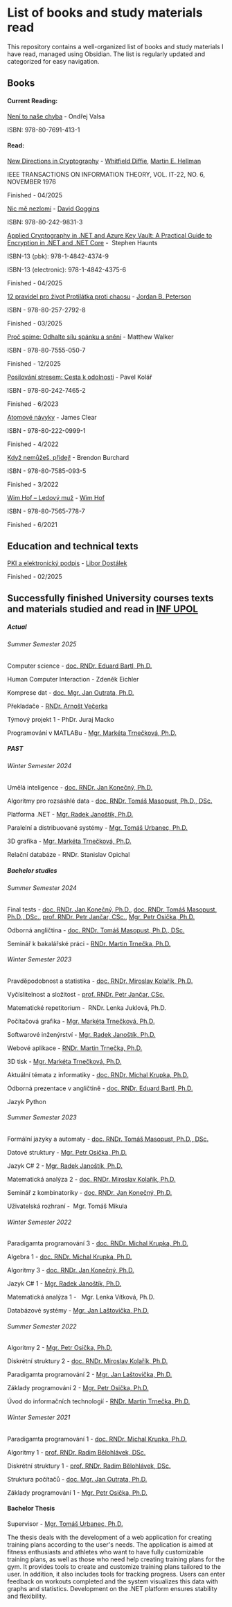 # List of books and study materials read
This repository contains a well-organized list of books and study materials I have read, managed using Obsidian. The list is regularly updated and categorized for easy navigation.

## Books

#### Current Reading:

[Není to naše chyba](https://www.knihydobrovsky.cz/kniha/neni-to-nase-chyba-655988653) - Ondřej Valsa

ISBN:   978-80-7691-413-1

#### Read:

[New Directions in Cryptography](https://ee.stanford.edu/~hellman/publications/24.pdf) - [Whitfield Diffie](https://en.wikipedia.org/wiki/Whitfield_Diffie), [Martin E. Hellman](https://en.wikipedia.org/wiki/Martin_Hellman)

IEEE TRANSACTIONS ON INFORMATION THEORY, VOL. IT-22, NO. 6, NOVEMBER 1976

Finished - 04/2025

[Nic mě nezlomí](https://www.databazeknih.cz/knihy/nic-me-nezlomi-540400) - [David Goggins](https://en.wikipedia.org/wiki/David_Goggins) 

ISBN: 978-80-242-9831-3 

[Applied Cryptography in .NET and Azure Key Vault: A Practical Guide to Encryption in .NET and .NET Core](https://www.amazon.com/Applied-Cryptography-NET-Azure-Vault/dp/1484243749) -  Stephen Haunts

ISBN-13 (pbk): 978-1-4842-4374-9

ISBN-13 (electronic): 978-1-4842-4375-6

Finished - 04/2025

[12 pravidel pro život Protilátka proti chaosu](https://www.databazeknih.cz/knihy/12-pravidel-pro-zivot-protilatka-proti-chaosu-409635) - [Jordan B. Peterson](https://en.wikipedia.org/wiki/Jordan_Peterson)

ISBN - 978-80-257-2792-8 

Finished - 03/2025

[Proč spíme: Odhalte sílu spánku a snění](https://www.databazeknih.cz/knihy/proc-spime-odhalte-silu-spanku-a-sneni-383745) - Matthew Walker  

ISBN - 978-80-7555-050-7

Finished - 12/2025

[Posilování stresem: Cesta k odolnosti](https://www.databazeknih.cz/knihy/posilovani-stresem-cesta-k-odolnosti-473074) - Pavel Kolář 

ISBN - 978-80-242-7465-2

Finished - 6/2023

[Atomové návyky](https://www.databazeknih.cz/knihy/atomove-navyky-418125) - James Clear

ISBN - 978-80-222-0999-1

Finished - 4/2022

[Když nemůžeš, přidej!](https://www.databazeknih.cz/knihy/kdyz-nemuzes-pridej-463197) - Brendon Burchard

ISBN - 978-80-7585-093-5

Finished - 3/2022

[Wim Hof – Ledový muž](https://www.databazeknih.cz/knihy/wim-hof-ledovy-muz-454289) - [Wim Hof](https://cs.wikipedia.org/wiki/Wim_Hof)

ISBN - 978-80-7565-778-7

Finished - 6/2021

## Education and technical texts

[PKI a elektronický podpis](https://www.libordos.eu/wp-content/uploads/2020/04/PKI-a-elektronick%C3%BD-podpis.pdf) - [Libor Dostálek](https://www.databazeknih.cz/autori/libor-dostalek-9180) 

Finished - 02/2025


## Successfully finished University courses texts and materials studied and read in [INF UPOL](https://www.inf.upol.cz/)

##### Actual
###### Summer Semester 2025

Computer science - [doc. RNDr. Eduard Bartl, Ph.D.](https://www.inf.upol.cz/lide/eduard-bartl/vyuka)

Human Computer Interaction - Zdeněk Eichler

Komprese dat - [doc. Mgr. Jan Outrata, Ph.D.](http://outrata.inf.upol.cz/teaching.html)

Překladače - [RNDr. Arnošt Večerka](https://www.inf.upol.cz/lide/arnost-vecerka/vyuka)

Týmový projekt 1 - PhDr. Juraj Macko

Programování v MATLABu - [Mgr. Markéta Trnečková, Ph.D.](https://www.marketa-trneckova.cz/#teaching)

##### PAST
###### Winter Semester 2024

Umělá inteligence - [doc. RNDr. Jan Konečný, Ph.D.](https://phoenix.inf.upol.cz/~konecnja/)

Algoritmy pro rozsáshlé data - [doc. RNDr. Tomáš Masopust, Ph.D., DSc.](https://apollo.inf.upol.cz/~masopust/lecturing.html)

Platforma .NET - [Mgr. Radek Janoštík, Ph.D.](https://apollo.inf.upol.cz/~janostik/)

Paralelní a distribuované systémy - [Mgr. Tomáš Urbanec, Ph.D.](https://apollo.inf.upol.cz/~urbanec/)

3D grafika -  [Mgr. Markéta Trnečková, Ph.D.](https://www.marketa-trneckova.cz/#teaching)

Relační databáze - RNDr. Stanislav Opichal

##### Bachelor studies
###### Summer Semester 2024

Final tests - [doc. RNDr. Jan Konečný, Ph.D.](https://phoenix.inf.upol.cz/~konecnja/), [doc. RNDr. Tomáš Masopust, Ph.D., DSc.](https://apollo.inf.upol.cz/~masopust/lecturing.html), [prof. RNDr. Petr Jančar, CSc.](https://phoenix.inf.upol.cz/~jancarp/), [Mgr. Petr Osička, Ph.D.](https://phoenix.inf.upol.cz/~osicka/)

Odborná angličtina - [doc. RNDr. Tomáš Masopust, Ph.D., DSc.](https://apollo.inf.upol.cz/~masopust/lecturing.html)

Seminář k bakalářské práci - [RNDr. Martin Trnečka, Ph.D.](http://trnecka.inf.upol.cz/teaching/)
###### Winter Semester 2023

Pravděpodobnost a statistika - [doc. RNDr. Miroslav Kolařík, Ph.D.](https://phoenix.inf.upol.cz/~kolarikm/)

Vyčíslitelnost a složitost - [prof. RNDr. Petr Jančar, CSc.](https://phoenix.inf.upol.cz/~jancarp/)

Matematické repetitorium -  RNDr. Lenka Juklová, Ph.D.

Počítačová grafika - [Mgr. Markéta Trnečková, Ph.D.](https://www.marketa-trneckova.cz/#teaching)

Softwarové inženýrství - [Mgr. Radek Janoštík, Ph.D.](https://apollo.inf.upol.cz/~janostik/)

Webové aplikace - [RNDr. Martin Trnečka, Ph.D.](http://trnecka.inf.upol.cz/teaching/)

3D tisk - [Mgr. Markéta Trnečková, Ph.D.](https://www.marketa-trneckova.cz/#teaching)

Aktuální témata z informatiky - [doc. RNDr. Michal Krupka, Ph.D.](https://www.inf.upol.cz/lide/michal-krupka)

Odborná prezentace v angličtině - [doc. RNDr. Eduard Bartl, Ph.D.](https://www.inf.upol.cz/lide/eduard-bartl/vyuka)

Jazyk Python 

###### Summer Semester 2023

Formální jazyky a automaty - [doc. RNDr. Tomáš Masopust, Ph.D., DSc.](https://apollo.inf.upol.cz/~masopust/lecturing.html)

Datové struktury - [Mgr. Petr Osička, Ph.D.](https://phoenix.inf.upol.cz/~osicka/)

Jazyk C# 2 - [Mgr. Radek Janoštík, Ph.D.](https://apollo.inf.upol.cz/~janostik/)

Matematická analýza 2 - [doc. RNDr. Miroslav Kolařík, Ph.D.](https://phoenix.inf.upol.cz/~kolarikm/)

Seminář z kombinatoriky - [doc. RNDr. Jan Konečný, Ph.D.](https://phoenix.inf.upol.cz/~konecnja/)

Uživatelská rozhraní -  Mgr. Tomáš Mikula

###### Winter Semester 2022

Paradigamta programování 3  - [doc. RNDr. Michal Krupka, Ph.D.](https://www.inf.upol.cz/lide/michal-krupka)

Algebra 1 - [doc. RNDr. Michal Krupka, Ph.D.](https://www.inf.upol.cz/lide/michal-krupka)

Algoritmy 3 - [doc. RNDr. Jan Konečný, Ph.D.](https://phoenix.inf.upol.cz/~konecnja/)

Jazyk C# 1 - [Mgr. Radek Janoštík, Ph.D.](https://apollo.inf.upol.cz/~janostik/)

Matematická analýza 1 -   Mgr. Lenka Vítková, Ph.D.

Databázové systémy - [Mgr. Jan Laštovička, Ph.D.](https://www.inf.upol.cz/lide/jan-lastovicka/vyuka)

###### Summer Semester 2022

Algoritmy 2 - [Mgr. Petr Osička, Ph.D.](https://phoenix.inf.upol.cz/~osicka/)

Diskrétní struktury 2 - [doc. RNDr. Miroslav Kolařík, Ph.D.](https://phoenix.inf.upol.cz/~kolarikm/)

Paradigamta programování 2  - [Mgr. Jan Laštovička, Ph.D.](https://www.inf.upol.cz/lide/jan-lastovicka/vyuka)

Základy programování 2 - [Mgr. Petr Osička, Ph.D.](https://phoenix.inf.upol.cz/~osicka/)

Úvod do informačních technologií - [RNDr. Martin Trnečka, Ph.D.](http://trnecka.inf.upol.cz/teaching/)

###### Winter Semester 2021

Paradigamta programování 1  - [doc. RNDr. Michal Krupka, Ph.D.](https://www.inf.upol.cz/lide/michal-krupka)

Algoritmy 1 - [prof. RNDr. Radim Bělohlávek, DSc.](http://belohlavek.inf.upol.cz/)

Diskrétní struktury 1 - [prof. RNDr. Radim Bělohlávek, DSc.](http://belohlavek.inf.upol.cz/)

Struktura počítačů  - [doc. Mgr. Jan Outrata, Ph.D.](http://outrata.inf.upol.cz/teaching.html)

Základy programování 1 - [Mgr. Petr Osička, Ph.D.](https://phoenix.inf.upol.cz/~osicka/)

#### Bachelor Thesis 

Supervisor - [Mgr. Tomáš Urbanec, Ph.D.](https://apollo.inf.upol.cz/~urbanec/)

The thesis deals with the development of a web application for creating training plans according to the user's needs. The application is aimed at fitness enthusiasts and athletes who want to have fully customizable training plans, as well as those who need help creating training plans for the gym. It provides tools to create and customize training plans tailored to the user. In addition, it also includes tools for tracking progress. Users can enter feedback on workouts completed and the system visualizes this data with graphs and statistics. Development on the .NET platform ensures stability and flexibility.

